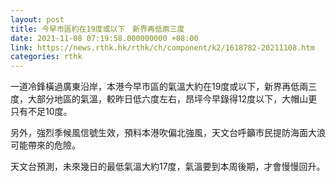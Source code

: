```yaml
---
layout: post
title: 今早市區約在19度或以下　新界再低兩三度
date: 2021-11-08 07:19:58.000000000 +08:00
link: https://news.rthk.hk/rthk/ch/component/k2/1618782-20211108.htm
categories: rthk
---
```


一道冷鋒橫過廣東沿岸，本港今早市區的氣溫大約在19度或以下，新界再低兩三度，大部分地區的氣溫，較昨日低六度左右，昂坪今早錄得12度以下，大帽山更只有不足10度。

另外，強烈季候風信號生效，預料本港吹偏北強風，天文台呼籲市民提防海面大浪可能帶來的危險。

天文台預測，未來幾日的最低氣溫大約17度，氣溫要到本周後期，才會慢慢回升。
